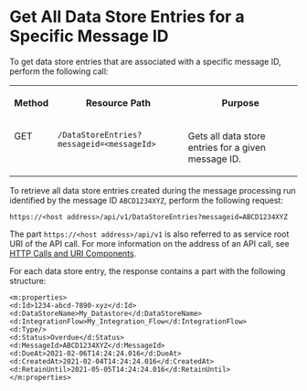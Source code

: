 <!-- loio7de679dd0e5e41c0873195d31eb3d020 -->

# Get All Data Store Entries for a Specific Message ID



To get data store entries that are associated with a specific message ID, perform the following call:


<table>
<tr>
<th valign="top">

Method



</th>
<th valign="top">

Resource Path



</th>
<th valign="top">

Purpose



</th>
</tr>
<tr>
<td valign="top">

GET



</td>
<td valign="top">

 `​/DataStoreEntries?messageid=<messageId>` 



</td>
<td valign="top">

Gets all data store entries for a given message ID.



</td>
</tr>
</table>

To retrieve all data store entries created during the message processing run identified by the message ID `ABCD1234XYZ`, perform the following request:

`https://<host address>/api/v1​/DataStoreEntries?messageid=ABCD1234XYZ`

The part `https://<host address>/api/v1` is also referred to as service root URI of the API call. For more information on the address of an API call, see [HTTP Calls and URI Components](http-calls-and-uri-components-ca75e12.md).

For each data store entry, the response contains a part with the following structure:

```
<m:properties>
<d:Id>1234-abcd-7890-xyz</d:Id>
<d:DataStoreName>My_Datastore</d:DataStoreName>
<d:IntegrationFlow>My_Integration_Flow</d:IntegrationFlow>
<d:Type/>
<d:Status>Overdue</d:Status>
<d:MessageId>ABCD1234XYZ</d:MessageId>
<d:DueAt>2021-02-06T14:24:24.016</d:DueAt>
<d:CreatedAt>2021-02-04T14:24:24.016</d:CreatedAt>
<d:RetainUntil>2021-05-05T14:24:24.016</d:RetainUntil>
</m:properties>

```

